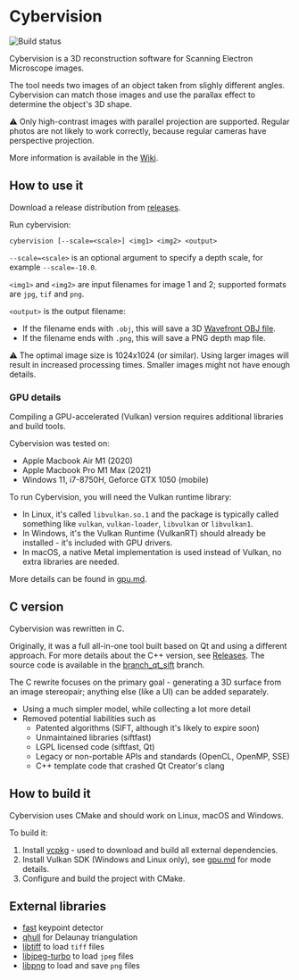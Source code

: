 # Cybervision

![Build status](https://github.com/zlogic/cybervision/actions/workflows/cmake-build.yml/badge.svg)

Cybervision is a 3D reconstruction software for Scanning Electron Microscope images.

The tool needs two images of an object taken from slighly different angles.
Cybervision can match those images and use the parallax effect to determine the object's 3D shape.

⚠️ Only high-contrast images with parallel projection are supported.
Regular photos are not likely to work correctly, because regular cameras have perspective projection.

More information is available in the [Wiki](https://github.com/zlogic/cybervision/wiki).

## How to use it

Download a release distribution from [releases](/zlogic/cybervision/releases).

Run cybervision:

```shell
cybervision [--scale=<scale>] <img1> <img2> <output>
```

`--scale=<scale>` is an optional argument to specify a depth scale, for example `--scale=-10.0`.

`<img1>` and `<img2>` are input filenames for image 1 and 2; supported formats are `jpg`, `tif` and `png`.

`<output>` is the output filename:
* If the filename ends with `.obj`, this will save a 3D [Wavefront OBJ file](https://en.wikipedia.org/wiki/Wavefront_.obj_file).
* If the filename ends with `.png`, this will save a PNG depth map file.

⚠️ The optimal image size is 1024x1024 (or similar). Using larger images will result in increased processing times. Smaller images might not have enough details.

### GPU details

Compiling a GPU-accelerated (Vulkan) version requires additional libraries and build tools.

Cybervision was tested on:

* Apple Macbook Air M1 (2020)
* Apple Macbook Pro M1 Max (2021)
* Windows 11, i7-8750H, Geforce GTX 1050 (mobile)

To run Cybervision, you will need the Vulkan runtime library:

* In Linux, it's called `libvulkan.so.1` and the package is typically called something like `vulkan`, `vulkan-loader`, `libvulkan` or `libvulkan1`.
* In Windows, it's the Vulkan Runtime (VulkanRT) should already be installed - it's included with GPU drivers.
* In macOS, a native Metal implementation is used instead of Vulkan, no extra libraries are needed.

More details can be found in [gpu.md](gpu.md).

## C version

Cybervision was rewritten in C.

Originally, it was a full all-in-one tool built based on Qt and using a different approach.
For more details about the C++ version, see [Releases](/zlogic/cybervision/releases).
The source code is available in the [branch_qt_sift](../../tree/branch_qt_sift) branch.

The C rewrite focuses on the primary goal - generating a 3D surface from an image stereopair;
anything else (like a UI) can be added separately.

* Using a much simpler model, while collecting a lot more detail
* Removed potential liabilities such as
  * Patented algorithms (SIFT, although it's likely to expire soon)
  * Unmaintained libraries (siftfast)
  * LGPL licensed code (siftfast, Qt)
  * Legacy or non-portable APIs and standards (OpenCL, OpenMP, SSE)
  * C++ template code that crashed Qt Creator's clang

## How to build it

Cybervision uses CMake and should work on Linux, macOS and Windows.

To build it:

1. Install [vcpkg](https://vcpkg.io/en/index.html) - used to download and build all external dependencies.
2. Install Vulkan SDK (Windows and Linux only), see [gpu.md](gpu.md) for mode details.
3. Configure and build the project with CMake.

## External libraries

* [fast](https://www.edwardrosten.com/work/fast.html) keypoint detector
* [qhull](http://www.qhull.org) for Delaunay triangulation
* [libtiff](http://libtiff.maptools.org/) to load `tiff` files
* [libjpeg-turbo](https://libjpeg-turbo.org) to load `jpeg` files
* [libpng](http://libpng.org/pub/png/libpng.html) to load and save `png` files
